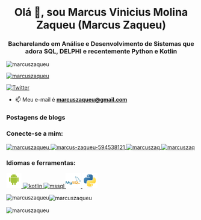 <h1 align="center">Olá 👋, sou Marcus Vinicius Molina Zaqueu (Marcus Zaqueu)</h1>
<h3 align="center">Bacharelando em Análise e Desenvolvimento de Sistemas que adora SQL, DELPHI e recentemente Python e Kotlin</h3>

<p align="left">
    <img src="https://komarev.com/ghpvc/?username=marcuszaqueu&label=Profile%20views&color=0e75b6&style=flat" alt="marcuszaqueu" />
</p>

<p align="left">
    <a href="https://github.com/ryo-ma/github-profile-trophy">
        <img src="https://github-profile-trophy.vercel.app/?username=marcuszaqueu" alt="marcuszaqueu"/>
    </a>
</p>

<p align="left">
    <a href="https://twitter.com/marcuszaqueu" target="_blank">
        <img src="https://img.shields.io/twitter/follow/marcuszaqueu?logo=twitter&style=for-the-badge" alt="Twitter"/>
    </a>
</p>

- 📫 Meu e-mail é **marcuszaqueu@gmail.com**

### Postagens de blogs
<!-- BLOG-POST-LIST: START -->
<!-- BLOG-POST-LIST: END -->

<h3 align="left">Conecte-se a mim:</h3>
<p align="left">
    <a href="https://dev.to/marcuszaqueu" target="_blank">
        <img align="center" src="https://cdn.jsdelivr.net/npm/simple-icons@3.0.1/icons/dev-dot-to.svg" alt="marcuszaqueu" height="30" width="40"/>
    </a>
    <a href="https://linkedin.com/in/marcus-zaqueu-594538121" target="_blank">
        <img align="center" src="https://raw.githubusercontent.com/rahuldkjain/github-profile-readme-generator/master/src/images/icons/Social/linked-in-alt.svg" alt="marcus-zaqueu-594538121" height="30" width="40"/>
    </a>
    <a href="https://fb.com/marcuszaq" target="_blank">
        <img align="center" src="https://raw.githubusercontent.com/rahuldkjain/github-profile-readme-generator/master/src/images/icons/Social/facebook.svg" alt="marcuszaq" height="30" width="40"/>
    </a>
    <a href="https://instagram.com/marcuszaq" target="_blank">
        <img align="center" src="https://raw.githubusercontent.com/rahuldkjain/github-profile-readme-generator/master/src/images/icons/Social/instagram.svg" alt="marcuszaq" height="30" width="40"/>
    </a>
</p>

<h3 align="left">Idiomas e ferramentas:</h3>
<p align="left">
    <a href="https://developer.android.com" target="_blank">
        <img src="https://raw.githubusercontent.com/devicons/devicon/master/icons/android/android-original-wordmark.svg" alt="android" width="40" height="40"/>
    </a>
    <a href="https://kotlinlang.org" target="_blank">
        <img src="https://www.vectorlogo.zone/logos/kotlinlang/kotlinlang-icon.svg" alt="kotlin" width="40" height="40"/>
    </a>
    <a href="https://www.microsoft.com/en-us/sql-server" target="_blank">
        <img src="https://www.svgrepo.com/show/303229/microsoft-sql-server-logo.svg" alt="mssql" width="40" height="40"/>
    </a>
    <a href="https://www.mysql.com/" target="_blank">
        <img src="https://raw.githubusercontent.com/devicons/devicon/master/icons/mysql/mysql-original-wordmark.svg" alt="mysql" width="40" height="40"/>
    </a>
    <a href="https://www.python.org" target="_blank">
        <img src="https://raw.githubusercontent.com/devicons/devicon/master/icons/python/python-original.svg" alt="python" width="40" height="40"/>
    </a>
</p>

<p>
    <img align="left" src="https://github-readme-stats.vercel.app/api/top-langs?username=marcuszaqueu&show_icons=true&locale=en&layout=compact" alt="marcuszaqueu" />
</p>

<p>
    <img align="center" src="https://github-readme-stats.vercel.app/api?username=marcuszaqueu&show_icons=true&locale=en" alt="marcuszaqueu" />
</p>

<p>
    <img align="center" src="https://github-readme-streak-stats.herokuapp.com/?user=marcuszaqueu" alt="marcuszaqueu" />
</p>
